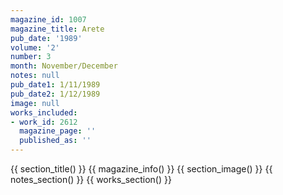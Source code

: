 ```yaml
---
magazine_id: 1007
magazine_title: Arete
pub_date: '1989'
volume: '2'
number: 3
month: November/December
notes: null
pub_date1: 1/11/1989
pub_date2: 1/12/1989
image: null
works_included:
- work_id: 2612
  magazine_page: ''
  published_as: ''
---
```


{{ section_title() }}
{{ magazine_info() }}
{{ section_image() }}
{{ notes_section() }}
{{ works_section() }}

